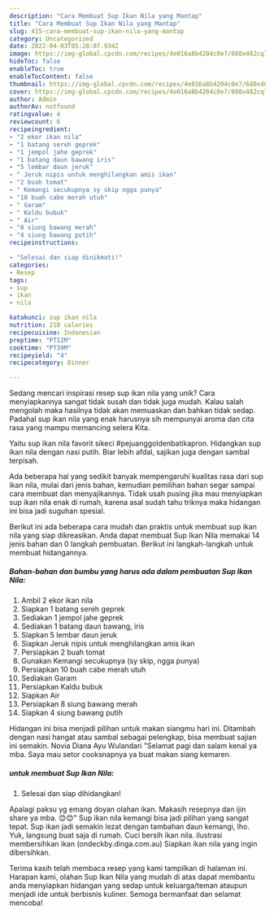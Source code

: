 ```yaml
---
description: "Cara Membuat Sup Ikan Nila yang Mantap"
title: "Cara Membuat Sup Ikan Nila yang Mantap"
slug: 415-cara-membuat-sup-ikan-nila-yang-mantap
category: Uncategorized
date: 2022-04-03T05:28:07.934Z
image: https://img-global.cpcdn.com/recipes/4e016a8b4204c0e7/680x482cq70/sup-ikan-nila-foto-resep-utama.jpg
hideToc: false
enableToc: true
enableTocContent: false
thumbnail: https://img-global.cpcdn.com/recipes/4e016a8b4204c0e7/680x482cq70/sup-ikan-nila-foto-resep-utama.jpg
cover: https://img-global.cpcdn.com/recipes/4e016a8b4204c0e7/680x482cq70/sup-ikan-nila-foto-resep-utama.jpg
author: Admin
authorAv: notfound
ratingvalue: 4
reviewcount: 6
recipeingredient:
- "2 ekor ikan nila"
- "1 batang sereh geprek"
- "1 jempol jahe geprek"
- "1 batang daun bawang iris"
- "5 lembar daun jeruk"
- " Jeruk nipis untuk menghilangkan amis ikan"
- "2 buah tomat"
- " Kemangi secukupnya sy skip ngga punya"
- "10 buah cabe merah utuh"
- " Garam"
- " Kaldu bubuk"
- " Air"
- "8 siung bawang merah"
- "4 siung bawang putih"
recipeinstructions:

- "Selesai dan siap dinikmati!"
categories:
- Resep
tags:
- sup
- ikan
- nila

katakunci: sup ikan nila 
nutrition: 210 calories
recipecuisine: Indonesian
preptime: "PT12M"
cooktime: "PT39M"
recipeyield: "4"
recipecategory: Dinner

---
```





Sedang mencari inspirasi resep sup ikan nila yang unik? Cara menyiapkannya sangat tidak susah dan tidak juga mudah. Kalau salah mengolah maka hasilnya tidak akan memuaskan dan bahkan tidak sedap. Padahal sup ikan nila yang enak harusnya sih mempunyai aroma dan cita rasa yang mampu memancing selera Kita.





Yaitu sup ikan nila favorit sikeci #pejuanggoldenbatikapron. Hidangkan sup ikan nila dengan nasi putih. Biar lebih afdal, sajikan juga dengan sambal terpisah.

Ada beberapa hal yang sedikit banyak mempengaruhi kualitas rasa dari sup ikan nila, mulai dari jenis bahan, kemudian pemilihan bahan segar sampai cara membuat dan menyajikannya. Tidak usah pusing jika mau menyiapkan sup ikan nila enak di rumah, karena asal sudah tahu triknya maka hidangan ini bisa jadi suguhan spesial.






Berikut ini ada beberapa cara mudah dan praktis untuk membuat sup ikan nila yang siap dikreasikan. Anda dapat membuat Sup Ikan Nila memakai 14 jenis bahan dan 0 langkah pembuatan. Berikut ini langkah-langkah untuk membuat hidangannya.

<!--inarticleads1-->

##### Bahan-bahan dan bumbu yang harus ada dalam pembuatan Sup Ikan Nila:

1. Ambil 2 ekor ikan nila
1. Siapkan 1 batang sereh geprek
1. Sediakan 1 jempol jahe geprek
1. Sediakan 1 batang daun bawang, iris
1. Siapkan 5 lembar daun jeruk
1. Siapkan  Jeruk nipis untuk menghilangkan amis ikan
1. Persiapkan 2 buah tomat
1. Gunakan  Kemangi secukupnya (sy skip, ngga punya)
1. Persiapkan 10 buah cabe merah utuh
1. Sediakan  Garam
1. Persiapkan  Kaldu bubuk
1. Siapkan  Air
1. Persiapkan 8 siung bawang merah
1. Siapkan 4 siung bawang putih


Hidangan ini bisa menjadi pilihan untuk makan siangmu hari ini. Ditambah dengan nasi hangat atau sambal sebagai pelengkap, bisa membuat sajian ini semakin. Novia Diana Ayu Wulandari &#34;Selamat pagi dan salam kenal ya mba. Saya mau setor cooksnapnya ya buat makan siang kemaren. 

<!--inarticleads2-->

#####  untuk membuat Sup Ikan Nila:


1. Selesai dan siap dihidangkan!

Apalagi paksu yg emang doyan olahan ikan. Makasih resepnya dan ijin share ya mba. 😊😊&#34; Sup ikan nila kemangi bisa jadi pilihan yang sangat tepat. Sup ikan jadi semakin lezat dengan tambahan daun kemangi, lho. Yuk, langsung buat saja di rumah. Cuci bersih ikan nila. ilustrasi membersihkan ikan (ondeckby.dinga.com.au) Siapkan ikan nila yang ingin dibersihkan. 

Terima kasih telah membaca resep yang kami tampilkan di halaman ini. Harapan kami, olahan Sup Ikan Nila yang mudah di atas dapat membantu anda menyiapkan hidangan yang sedap untuk keluarga/teman ataupun menjadi ide untuk berbisnis kuliner. Semoga bermanfaat dan selamat mencoba!

